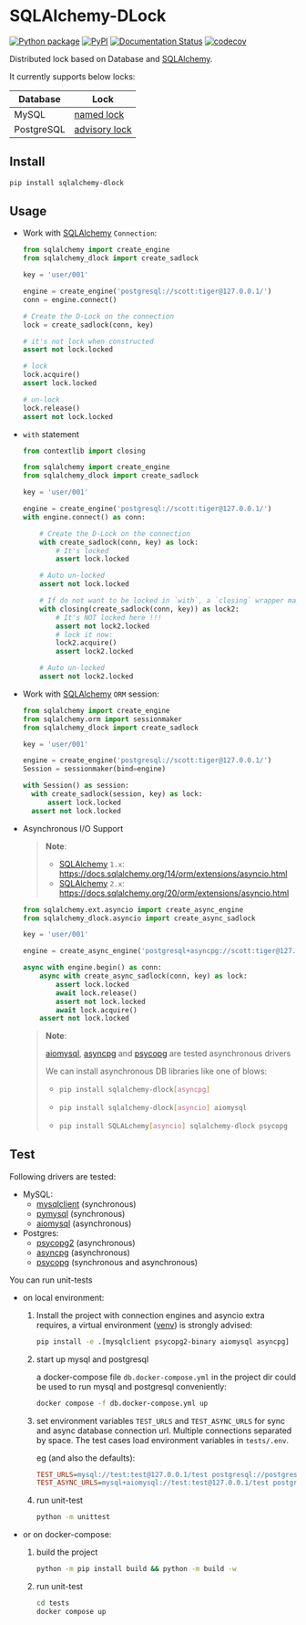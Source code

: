 # SQLAlchemy-DLock

[![Python package](https://github.com/tanbro/sqlalchemy-dlock/actions/workflows/python-package.yml/badge.svg)](https://github.com/tanbro/sqlalchemy-dlock/actions/workflows/python-package.yml)
[![PyPI](https://img.shields.io/pypi/v/sqlalchemy-dlock)](https://pypi.org/project/sqlalchemy-dlock/)
[![Documentation Status](https://readthedocs.org/projects/sqlalchemy-dlock/badge/?version=latest)](https://sqlalchemy-dlock.readthedocs.io/en/latest/?badge=latest)
[![codecov](https://codecov.io/gh/tanbro/sqlalchemy-dlock/branch/main/graph/badge.svg?token=GfcDT1ckFX)](https://codecov.io/gh/tanbro/sqlalchemy-dlock)

Distributed lock based on Database and [SQLAlchemy][].

It currently supports below locks:

 Database  |                                             Lock
---------- | ---------------------------------------------------------------------------------------------
MySQL      | [named lock](https://dev.mysql.com/doc/refman/8.0/en/locking-functions.html)
PostgreSQL | [advisory lock](https://www.postgresql.org/docs/current/explicit-locking.html#ADVISORY-LOCKS)

## Install

```bash
pip install sqlalchemy-dlock
```

## Usage

- Work with [SQLAlchemy][] `Connection`:

  ```python
  from sqlalchemy import create_engine
  from sqlalchemy_dlock import create_sadlock

  key = 'user/001'

  engine = create_engine('postgresql://scott:tiger@127.0.0.1/')
  conn = engine.connect()

  # Create the D-Lock on the connection
  lock = create_sadlock(conn, key)

  # it's not lock when constructed
  assert not lock.locked

  # lock
  lock.acquire()
  assert lock.locked

  # un-lock
  lock.release()
  assert not lock.locked
  ```

- `with` statement

  ```python
  from contextlib import closing

  from sqlalchemy import create_engine
  from sqlalchemy_dlock import create_sadlock

  key = 'user/001'

  engine = create_engine('postgresql://scott:tiger@127.0.0.1/')
  with engine.connect() as conn:

      # Create the D-Lock on the connection
      with create_sadlock(conn, key) as lock:
          # It's locked
          assert lock.locked

      # Auto un-locked
      assert not lock.locked

      # If do not want to be locked in `with`, a `closing` wrapper may help
      with closing(create_sadlock(conn, key)) as lock2:
          # It's NOT locked here !!!
          assert not lock2.locked
          # lock it now:
          lock2.acquire()
          assert lock2.locked

      # Auto un-locked
      assert not lock2.locked
  ```

- Work with [SQLAlchemy][] `ORM` session:

  ```python
  from sqlalchemy import create_engine
  from sqlalchemy.orm import sessionmaker
  from sqlalchemy_dlock import create_sadlock

  key = 'user/001'

  engine = create_engine('postgresql://scott:tiger@127.0.0.1/')
  Session = sessionmaker(bind=engine)

  with Session() as session:
    with create_sadlock(session, key) as lock:
        assert lock.locked
    assert not lock.locked
  ```

- Asynchronous I/O Support

  > **Note**:
  >
  > - [SQLAlchemy][] `1.x`: <https://docs.sqlalchemy.org/14/orm/extensions/asyncio.html>
  > - [SQLAlchemy][] `2.x`: <https://docs.sqlalchemy.org/20/orm/extensions/asyncio.html>

  ```python
  from sqlalchemy.ext.asyncio import create_async_engine
  from sqlalchemy_dlock.asyncio import create_async_sadlock

  key = 'user/001'

  engine = create_async_engine('postgresql+asyncpg://scott:tiger@127.0.0.1/')

  async with engine.begin() as conn:
      async with create_async_sadlock(conn, key) as lock:
          assert lock.locked
          await lock.release()
          assert not lock.locked
          await lock.acquire()
      assert not lock.locked
  ```

  > **Note**:
  >
  > [aiomysql][], [asyncpg][] and [psycopg][] are tested asynchronous drivers
  >
  > We can install asynchronous DB libraries like one of blows:
  >
  > - ```bash
  >   pip install sqlalchemy-dlock[asyncpg]
  >   ```
  >
  > - ```bash
  >   pip install sqlalchemy-dlock[asyncio] aiomysql
  >   ```
  >
  > - ```bash
  >   pip install SQLALchemy[asyncio] sqlalchemy-dlock psycopg
  >   ```

## Test

Following drivers are tested:

- MySQL:
  - [mysqlclient][] (synchronous)
  - [pymysql][] (synchronous)
  - [aiomysql][] (asynchronous)
- Postgres:
  - [psycopg2][] (asynchronous)
  - [asyncpg][] (asynchronous)
  - [psycopg][] (synchronous and asynchronous)

You can run unit-tests

- on local environment:

  1. Install the project with connection engines and asyncio extra requires, a virtual environment ([venv][]) is strongly advised:

     ```bash
     pip install -e .[mysqlclient psycopg2-binary aiomysql asyncpg]
     ```

  1. start up mysql and postgresql

     a docker-compose file `db.docker-compose.yml` in the project dir could be used to run mysql and postgresql conveniently:

     ```bash
     docker compose -f db.docker-compose.yml up
     ```

  1. set environment variables `TEST_URLS` and `TEST_ASYNC_URLS` for sync and async database connection url.
     Multiple connections separated by space.
     The test cases load environment variables in `tests/.env`.

     eg (and also the defaults):

     ```ini
     TEST_URLS=mysql://test:test@127.0.0.1/test postgresql://postgres:test@127.0.0.1/
     TEST_ASYNC_URLS=mysql+aiomysql://test:test@127.0.0.1/test postgresql+asyncpg://postgres:test@127.0.0.1/
     ```

  1. run unit-test

     ```bash
     python -m unittest
     ```

- or on docker-compose:

  1. build the project

     ```bash
     python -m pip install build && python -m build -w
     ```

  1. run unit-test

     ```bash
     cd tests
     docker compose up
     ```

[SQLAlchemy]: https://www.sqlalchemy.org/ "The Python SQL Toolkit and Object Relational Mapper"
[venv]: https://docs.python.org/library/venv.html "The venv module supports creating lightweight “virtual environments”, each with their own independent set of Python packages installed in their site directories. "
[mysqlclient]: https://pypi.org/project/mysqlclient/ "Python interface to MySQL"
[psycopg2]: https://pypi.org/project/psycopg2/ "PostgreSQL database adapter for Python"
[psycopg]: https://pypi.org/project/psycopg/ "Psycopg 3 is a modern implementation of a PostgreSQL adapter for Python."
[aiomysql]: https://pypi.org/project/aiomysql/ "aiomysql is a “driver” for accessing a MySQL database from the asyncio (PEP-3156/tulip) framework."
[asyncpg]: https://pypi.org/project/asyncpg/ "asyncpg is a database interface library designed specifically for PostgreSQL and Python/asyncio. "
[pymysql]: https://pypi.org/project/pymysql/ "Pure Python MySQL Driver"
